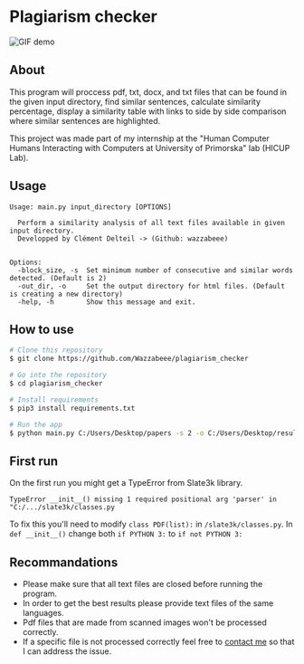 # Plagiarism checker

![GIF demo](img/example.gif)

## About
This program will proccess pdf, txt, docx, and txt files that can be found in the given input directory, find similar sentences, calculate similarity percentage, display a similarity table with links to side by side comparison where similar sentences are highlighted.

This project was made part of my internship at the "Human Computer Humans Interacting with Computers at University of Primorska" lab (HICUP Lab).

**Usage**
---

```
Usage: main.py input_directory [OPTIONS]

  Perform a similarity analysis of all text files available in given input directory.
  Developped by Clément Delteil -> (Github: wazzabeee)


Options:
  -block_size, -s  Set minimum number of consecutive and similar words detected. (Default is 2)
  -out_dir, -o     Set the output directory for html files. (Default is creating a new directory)
  -help, -h        Show this message and exit.
```

**How to use**
---

```bash
# Clone this repository
$ git clone https://github.com/Wazzabeee/plagiarism_checker

# Go into the repository
$ cd plagiarism_checker

# Install requirements
$ pip3 install requirements.txt

# Run the app
$ python main.py C:/Users/Desktop/papers -s 2 -o C:/Users/Desktop/results
```
**First run**
---
On the first run you might get a TypeError from Slate3k library. 
```
TypeError __init__() missing 1 required positional arg 'parser' in "C:/.../slate3k/classes.py
```
To fix this you'll need to modify `class PDF(list):` in `/slate3k/classes.py`. In `def __init__()` change both `if PYTHON 3:` to `if not PYTHON 3:`

**Recommandations**
---
- Please make sure that all text files are closed before running the program.
- In order to get the best results please provide text files of the same languages.
- Pdf files that are made from scanned images won't be processed correctly.
- If a specific file is not processed correctly feel free to [contact me](mailto:<clement.delteil@utbm.fr>) so that I can address the issue.
